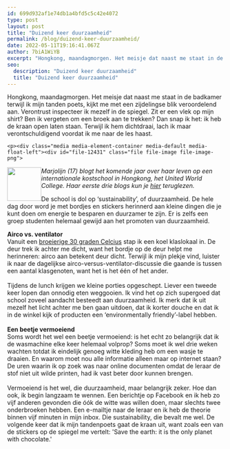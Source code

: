 ```yaml
---
id: 699d932af1e74db1a4bfd5c5c42e4072
type: post
layout: post
title: "Duizend keer duurzaamheid"
permalink: /blog/duizend-keer-duurzaamheid/
date: 2022-05-11T19:16:41.067Z
author: 7biA1WiYB
excerpt: "Hongkong, maandagmorgen. Het meisje dat naast me staat in de badkamer terwijl ik mijn tanden poets, kijkt me met een zijdelingse blik veroordelend aan. Verontrust inspecteer ik mezelf in de spiegel. Zit er een vlek op mijn shirt? Ben ik vergeten om een broek aan te trekken? Dan snap ik het: ik heb de kraan open laten staan. Terwijl ik hem dichtdraai, lach ik maar verontschuldigend voordat ik me naar de les haast.  "
seo:
  description: "Duizend keer duurzaamheid"
  title: "Duizend keer duurzaamheid"
---
```

Hongkong, maandagmorgen. Het meisje dat naast me staat in de badkamer terwijl ik mijn tanden poets, kijkt me met een zijdelingse blik veroordelend aan. Verontrust inspecteer ik mezelf in de spiegel. Zit er een vlek op mijn shirt? Ben ik vergeten om een broek aan te trekken? Dan snap ik het: ik heb de kraan open laten staan. Terwijl ik hem dichtdraai, lach ik maar verontschuldigend voordat ik me naar de les haast.  

    <p><div class="media media-element-container media-default media-float-left"><div id="file-12431" class="file file-image file-image-png">

        
  
  <div class="content">
    <img height="78" width="79" style="float: left;" class="media-element file-default" src="https://original.sevendays.nl/sites/default/files/Highschool%20Hong%20Kong2_0.png" alt="">  </div>

  
</div>
</div><em>Marjolijn (17) blogt het komende jaar over haar leven op een internationale kostschool in Hongkong, het United World College. Haar eerste drie blogs kun je <a href="https://original.sevendays.nl/hongkong">hier</a> teruglezen.</em>
<p>De school is dol op ‘sustainability’, of duurzaamheid. De hele dag door word je met bordjes en stickers herinnerd aan kleine dingen die je kunt doen om energie te besparen en duurzamer te zijn. Er is zelfs een groep studenten helemaal gewijd aan het promoten van duurzaamheid.</p>
<p><strong>Airco vs. ventilator</strong><br>Vanuit een <a href="https://original.sevendays.nl/node/5593">broeierige 30 graden Celcius</a> stap ik een koel klaslokaal in. De deur trek ik achter me dicht, want het bordje op de deur helpt me herinneren: airco aan betekent deur dicht. Terwijl ik mijn plekje vind, luister ik naar de dagelijkse airco-versus-ventilator-discussie die gaande is tussen een aantal klasgenoten, want het is het één of het ander.  <br><br>Tijdens de lunch krijgen we kleine porties opgeschept. Liever een tweede keer lopen dan onnodig eten weggooien. Ik vind het op zich supergoed dat school zoveel aandacht besteedt aan duurzaamheid. Ik merk dat ik uit mezelf het licht achter me ben gaan uitdoen, dat ik korter douche en dat ik in de winkel kijk of producten een ‘environmentally friendly’-label hebben.<br><br><strong>Een beetje vermoeiend</strong><br>Soms wordt het wel een beetje vermoeiend: is het echt zo belangrijk dat ik de wasmachine elke keer helemaal volprop? Soms moet ik wel drie weken wachten totdat ik eindelijk genoeg witte kleding heb om een wasje te draaien. En waarom moet nou alle informatie alleen maar op internet staan? De uren waarin ik op zoek was naar online documenten omdat de leraar de stof niet uit wilde printen, had ik vast beter door kunnen brengen. <br><br>Vermoeiend is het wel, die duurzaamheid, maar belangrijk zeker. Hoe dan ook, ik begin langzaam te wennen. Een berichtje op Facebook en ik heb zo vijf anderen gevonden die óók de witte was willen doen, maar slechts twee onderbroeken hebben. Een e-mailtje naar de leraar en ik heb de theorie binnen vijf minuten in mijn inbox. Die sustainability, die bevalt me wel. De volgende keer dat ik mijn tandenpoets gaat de kraan uit, want zoals een van de stickers op de spiegel me vertelt: 'Save the earth: it is the only planet with chocolate.'</p>  
